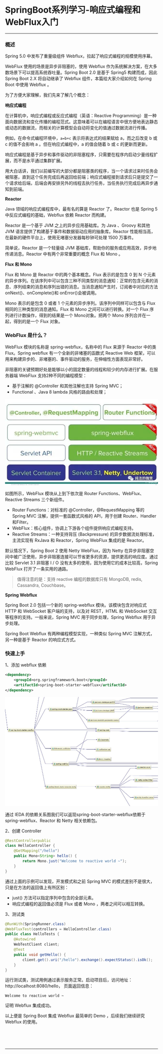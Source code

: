 # SpringBoot系列学习-响应式编程和WebFlux入门

---

### 概述

Spring 5.0 中发布了重量级组件 Webflux，拉起了响应式编程的规模使用序幕。

WebFlux 使用的场景是异步非阻塞的，使用 Webflux 作为系统解决方案，在大多数场景下可以提高系统吞吐量。Spring Boot 2.0 是基于 Spring5 构建而成，因此 Spring Boot 2.X 将自动继承了 Webflux 组件，本篇给大家介绍如何在 Spring Boot 中使用 Webflux 。

为了方便大家理解，我们先来了解几个概念：

**响应式编程**

在计算机中，响应式编程或反应式编程（英语：Reactive Programming）是一种面向数据流和变化传播的编程范式。这意味着可以在编程语言中很方便地表达静态或动态的数据流，而相关的计算模型会自动将变化的值通过数据流进行传播。

例如，在命令式编程环境中，`a=b+c` 表示将表达式的结果赋给 a，而之后改变 b 或 c 的值不会影响 a 。但在响应式编程中，a 的值会随着 b 或 c 的更新而更新。

响应式编程是基于异步和事件驱动的非阻塞程序，只需要在程序内启动少量线程扩展，而不是水平通过集群扩展。

用大白话讲，我们以前编写的大部分都是阻塞类的程序，当一个请求过来时任务会被阻塞，直到这个任务完成后再返回给前端；响应式编程接到请求后只是提交了一个请求给后端，后端会再安排另外的线程去执行任务，当任务执行完成后再异步通知到前端。

**Reactor**

Java 领域的响应式编程库中，最有名的算是 Reactor 了。Reactor 也是 Spring 5 中反应式编程的基础，Webflux 依赖 Reactor 而构建。

Reactor 是一个基于 JVM 之上的异步应用基础库。为 Java 、Groovy 和其他 JVM 语言提供了构建基于事件和数据驱动应用的抽象库。Reactor 性能相当高，在最新的硬件平台上，使用无堵塞分发器每秒钟可处理 1500 万事件。

简单说，Reactor 是一个轻量级 JVM 基础库，帮助你的服务或应用高效，异步地传递消息。Reactor 中有两个非常重要的概念 Flux 和 Mono 。

**Flux 和 Mono**

Flux 和 Mono 是 Reactor 中的两个基本概念。Flux 表示的是包含 0 到 N 个元素的异步序列。在该序列中可以包含三种不同类型的消息通知：正常的包含元素的消息、序列结束的消息和序列出错的消息。当消息通知产生时，订阅者中对应的方法 onNext()、onComplete()和 onError()会被调用。

Mono 表示的是包含 0 或者 1 个元素的异步序列。该序列中同样可以包含与 Flux 相同的三种类型的消息通知。Flux 和 Mono 之间可以进行转换。对一个 Flux 序列进行计数操作，得到的结果是一个 Mono对象。把两个 Mono 序列合并在一起，得到的是一个 Flux 对象。

### WebFlux 是什么？

WebFlux 模块的名称是 spring-webflux，名称中的 Flux 来源于 Reactor 中的类 Flux。Spring webflux 有一个全新的非堵塞的函数式 Reactive Web 框架，可以用来构建异步的、非堵塞的、事件驱动的服务，在伸缩性方面表现非常好。

非阻塞的关键预期好处是能够以小的固定数量的线程和较少的内存进行扩展。在服务器端 WebFlux 支持2种不同的编程模型：

* 基于注解的 @Controller 和其他注解也支持 Spring MVC；
* Functional 、Java 8 lambda 风格的路由和处理；

![img](images/1633739160033.png)

如图所示，WebFlux 模块从上到下依次是 Router Functions、WebFlux、Reactive Streams 三个新组件。

* Router Functions：对标准的 @Controller，@RequestMapping 等的 Spring MVC 注解，提供一套函数式风格的 API，用于创建 Router、Handler 和Filter。
* WebFlux：核心组件，协调上下游各个组件提供响应式编程支持。
* Reactive Streams：一种支持背压 (Backpressure) 的异步数据流处理标准，主流实现有 RxJava 和 Reactor，Spring WebFlux 集成的是 Reactor。

默认情况下，Spring Boot 2 使用 Netty WebFlux，因为 Netty 在异步非阻塞空间中被广泛使用，异步非阻塞连接可以节省更多的资源，提供更高的响应度。通过比较 Servlet 3.1 非阻塞 I / O 没有太多的使用，因为使用它的成本比较高，Spring WebFlux 打开了一条实用的通路。

> 值得注意的是：支持 reactive 编程的数据库只有 MongoDB, redis, Cassandra, Couchbase。

**Spring Webflux**

Spring Boot 2.0 包括一个新的 spring-webflux 模块。该模块包含对响应式 HTTP 和 WebSocket 客户端的支持，以及对 REST，HTML 和 WebSocket 交互等程序的支持。一般来说，Spring MVC 用于同步处理，Spring Webflux 用于异步处理。

Spring Boot Webflux 有两种编程模型实现，一种类似 Spring MVC 注解方式，另一种是基于 Reactor 的响应式方式。

### 快速上手

1、添加 webflux 依赖

~~~xml
<dependency>
	<groupId>org.springframework.boot</groupId>
	<artifactId>spring-boot-starter-webflux</artifactId>
</dependency>
~~~

![img](images/1633739550568.png)

通过 IEDA 的依赖关系图我们可以返现spring-boot-starter-webflux依赖于spring-webflux、Reactor 和 Netty 相关依赖包。

2、创建 Controller

~~~java
@RestControllerpublic
class HelloController {
	@GetMapping("/hello")
	public Mono<String> hello() {
		return Mono.just("Welcome to reactive world ~");
	}
}
~~~

通过上面的示例可以发现，开发模式和之前 Spring MVC 的模式差别不是很大，只是在方法的返回值上有所区别：

* just() 方法可以指定序列中包含的全部元素。
* 响应式编程的返回值必须是 Flux 或者 Mono ，两者之间可以相互转换。

3、测试类

~~~java
@RunWith(SpringRunner.class)
@WebFluxTest(controllers = HelloController.class)
public class HelloTests {
	@Autowired
	WebTestClient client;
	@Test
	public void getHello() {
		client.get().uri("/hello").exchange().expectStatus().isOk();
	}
}
~~~

运行测试类，测试用例通过表示服务正常。启动项目后，访问地址：http://localhost:8080/hello， 页面返回信息：

~~~plaintext
Welcome to reactive world ~
~~~

证明 Webflux 集成成功。

以上便是 Spring Boot 集成 Webflux 最简单的 Demo ，后续我们继续研究 Webflux 的使用。



<br/><br/><br/>

---

